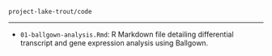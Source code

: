 `project-lake-trout/code`

---

- `01-ballgown-analysis.Rmd`: R Markdown file detailing differential transcript and gene expression analysis using Ballgown.